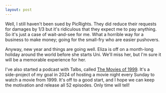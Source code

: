 ```yaml
---
layout: post
---
```


Well, I still haven't been sued by PicRights. They did reduce their requests for
damages by 1/3 but it's ridiculous that they expect me to pay anything. So it's
just a case of wait-and-see for me. What a horrible way for a business to make
money; going for the small-fry who are easier pushovers.

Anyway, new year and things are going well. Eliza is off on a month-long holiday
around the world before she starts Uni. We'll miss her, but I'm sure it will be
a memorable experience for her.

I've also started a podcast with Talbs, called
[The Movies of 1999](https://1999.kranzky.com). It's a side-project of my goal
in 2024 of hosting a movie night every Sunday to watch a movie from 1999. It's
off to a good start, and I hope we can keep the motivation and release all 52
episodes. Only time will tell!
